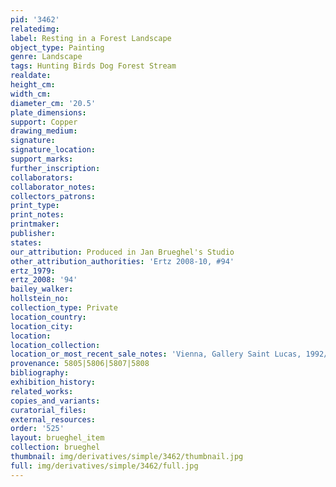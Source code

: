 ```yaml
---
pid: '3462'
relatedimg: 
label: Resting in a Forest Landscape
object_type: Painting
genre: Landscape
tags: Hunting Birds Dog Forest Stream
realdate: 
height_cm: 
width_cm: 
diameter_cm: '20.5'
plate_dimensions: 
support: Copper
drawing_medium: 
signature: 
signature_location: 
support_marks: 
further_inscription: 
collaborators: 
collaborator_notes: 
collectors_patrons: 
print_type: 
print_notes: 
printmaker: 
publisher: 
states: 
our_attribution: Produced in Jan Brueghel's Studio
other_attribution_authorities: 'Ertz 2008-10, #94'
ertz_1979: 
ertz_2008: '94'
bailey_walker: 
hollstein_no: 
collection_type: Private
location_country: 
location_city: 
location: 
location_collection: 
location_or_most_recent_sale_notes: 'Vienna, Gallery Saint Lucas, 1992/93, cat. #1'
provenance: 5805|5806|5807|5808
bibliography: 
exhibition_history: 
related_works: 
copies_and_variants: 
curatorial_files: 
external_resources: 
order: '525'
layout: brueghel_item
collection: brueghel
thumbnail: img/derivatives/simple/3462/thumbnail.jpg
full: img/derivatives/simple/3462/full.jpg
---
```

